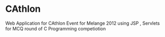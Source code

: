 CAthlon
=======

Web Application for CAthlon Event for Melange 2012 using JSP , Servlets for MCQ round of C Programming competiotion